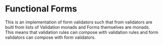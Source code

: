 Functional Forms
================

This is an implementation of form validators such that from validators are
buitl from lists of Validation monads and Forms themselves are monads. This
means that validation rules can compose with validation rules and form
validators can compose with form validators.

